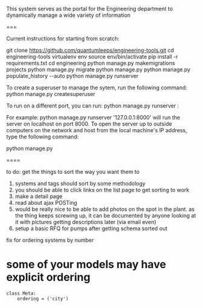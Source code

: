 This system serves as the portal for the Engineering department to dynamically manage a wide variety of information

===

Current instructions for starting from scratch:

git clone https://github.com/quantumleeps/engineering-tools.git
cd engineering-tools
virtualenv env
source env/bin/activate
pip install -r requirements.txt
cd engineering
python manage.py makemigrations projects
python manage.py migrate
python manage.py
python manage.py populate_history --auto
python manage.py runserver

To create a superuser to manage the sytem, run the following command: 
python manage.py createsuperuser

To run on a different port, you can run:
python manage.py runserver <serveraddress>:<port>

For example:
python manage.py runserver '127.0.0.1:8000'
will run the server on localhost on port 8000. To open the server up to outside computers on the network and host from the local machine's IP address, type the following command: 

python manage.py

====

to do:
get the things to sort the way you want them to
1. systems and tags should sort by some methodology
2. you should be able to click links on the list page to get sorting to work
3. make a detail page
4. read about ajax POSTing
5. would be really nice to be able to add photos on the spot in the plant. as the thing keeps screwing up, it can be documented by anyone looking at it with pictures getting descriptions later (via email even)
6. setup a basic RFQ for pumps after getting schema sorted out

fix for ordering systems by number

   # some of your models may have explicit ordering
    class Meta:
        ordering = ('city')